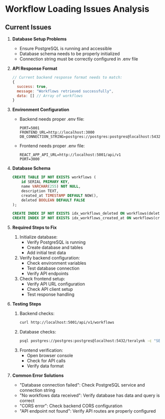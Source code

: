 # Workflow Loading Issues Analysis

## Current Issues

1. **Database Setup Problems**
   - Ensure PostgreSQL is running and accessible
   - Database schema needs to be properly initialized
   - Connection string must be correctly configured in .env file

2. **API Response Format**
   ```javascript
   // Current backend response format needs to match:
   {
     success: true,
     message: "Workflows retrieved successfully",
     data: [] // Array of workflows
   }
   ```

3. **Environment Configuration**
   - Backend needs proper .env file:
     ```
     PORT=5001
     FRONTEND_URL=http://localhost:3000
     DB_CONNECTION_STRING=postgres://postgres:postgres@localhost:5432/teralynk
     ```
   - Frontend needs proper .env file:
     ```
     REACT_APP_API_URL=http://localhost:5001/api/v1
     PORT=3000
     ```

4. **Database Schema**
   ```sql
   CREATE TABLE IF NOT EXISTS workflows (
       id SERIAL PRIMARY KEY,
       name VARCHAR(255) NOT NULL,
       description TEXT,
       created_at TIMESTAMP DEFAULT NOW(),
       deleted BOOLEAN DEFAULT FALSE
   );

   CREATE INDEX IF NOT EXISTS idx_workflows_deleted ON workflows(deleted);
   CREATE INDEX IF NOT EXISTS idx_workflows_created_at ON workflows(created_at);
   ```

5. **Required Steps to Fix**
   1. Initialize database:
      - Verify PostgreSQL is running
      - Create database and tables
      - Add initial test data
   2. Verify backend configuration:
      - Check environment variables
      - Test database connection
      - Verify API endpoints
   3. Check frontend setup:
      - Verify API URL configuration
      - Check API client setup
      - Test response handling

6. **Testing Steps**
   1. Backend checks:
      ```bash
      curl http://localhost:5001/api/v1/workflows
      ```
   2. Database checks:
      ```bash
      psql postgres://postgres:postgres@localhost:5432/teralynk -c "SELECT COUNT(*) FROM workflows;"
      ```
   3. Frontend verification:
      - Open browser console
      - Check for API calls
      - Verify data format

7. **Common Error Solutions**
   - "Database connection failed": Check PostgreSQL service and connection string
   - "No workflows data received": Verify database has data and query is correct
   - "CORS error": Check backend CORS configuration
   - "API endpoint not found": Verify API routes are properly configured